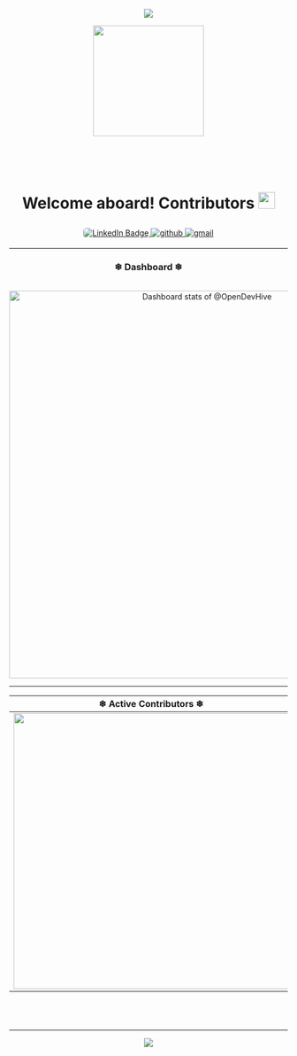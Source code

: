 <p align="center">
  <img src="https://capsule-render.vercel.app/api?type=waving&color=gradient&text=Hello!&height=100&section=header"/>
</p>

<div align="center">
  <img src="https://i.giphy.com/media/v1.Y2lkPTc5MGI3NjExYnFlbzJteHZpcGh3dTRiMGVvMWE2a3I0ZnhuNGI0dGJveDIzM3I5ayZlcD12MV9pbnRlcm5hbF9naWZfYnlfaWQmY3Q9cw/nYD66ng26rP1WMmXwx/giphy.gif" width="200"/>
</div>  <!-- another gif : "https://i.giphy.com/media/v1.Y2lkPTc5MGI3NjExYm5vaHRnaGpjbXl0M2V2ZGo4Y3E3ZDlua2tmaDZidHVyNTdyazY0NiZlcD12MV9pbnRlcm5hbF9naWZfYnlfaWQmY3Q9cw/KzJkzjggfGN5Py6nkT/giphy.gif" -->
<h1  align="center">
   &nbsp;&nbsp;<i></i><p><span class="bold">Welcome aboard! Contributors</i>
  <img src="https://media.giphy.com/media/hvRJCLFzcasrR4ia7z/giphy.gif" width="30px"/>
  </span</p>
</h1>
<div  align="center">
  <a href="https://www.linkedin.com/in/tekade-sukant-3343bb252">
    <img src="https://img.shields.io/badge/LinkedIn-0A66C2?style=for-the-badge&logo=linkedin&logoColor=white" alt="LinkedIn Badge" style="border-radius: 5px;"/>
  </a>
  <a href="https://www.instagram.com/muschifresser/" target="_blank">
<img src=https://img.shields.io/badge/instagram-%2300acee.svg?color=AA336A&style=for-the-badge&logo=instagram&logoColor=white alt=github style="margin-bottom: 5px;" />
  </a>
  <a href="mailto:tekadesukant@gmail.com" target="_blank">
<img src=https://img.shields.io/badge/gmail-%2300acee.svg?color=EA4335&style=for-the-badge&logo=gmail&logoColor=white alt=gmail style="margin-bottom: 5px;" />
  </a>
</div>

<!-- <p align="center"> <img  src="https://visitcount.itsvg.in/api?id=tekadesukant&icon=3&color=6" alt="" /> </p> -->

---

<div align="center"> <p><h3> <b> ❄ Dashboard ❄ </b></h3></p></div>
&nbsp;
<div align="center">
<a href="https://next.ossinsight.io/widgets/official/compose-user-dashboard-stats?user_id=59193514" target="_blank" style="display: block" align="">
  <picture>
    <source media="(prefers-color-scheme: dark)" srcset="https://next.ossinsight.io/widgets/official/compose-user-dashboard-stats/thumbnail.png?user_id=198598065,&image_size=auto&color_scheme=dark" width="700" height="auto">
    <img alt="Dashboard stats of @OpenDevHive" src="https://next.ossinsight.io/widgets/official/compose-user-dashboard-stats/thumbnail.png?user_id=198598065,&image_size=auto&color_scheme=light" width=700" height="auto">
  </picture>
</a>
</div>

<!-- 
<p align="center"><img width="497.5" height="auto" src="https://github-readme-streak-stats.herokuapp.com?user=tekadesukant&theme=dark" alt="GitHub Streak" />&nbsp; </p> 
<a href="https://next.ossinsight.io/widgets/official/compose-currently-working-on?user_id=59193514&activity_type=all" target="_blank" style="display: block" align="right">
  <picture>
    <source media="(prefers-color-scheme: dark)" srcset="https://next.ossinsight.io/widgets/official/compose-currently-working-on/thumbnail.png?user_id=59193514&activity_type=all&image_size=auto&color_scheme=dark" width="497.5" height="auto">
    <img alt="@tekadesukant's Recent Work - Last 28 days" src="https://next.ossinsight.io/widgets/official/compose-currently-working-on/thumbnail.png?user_id=59193514&activity_type=all&image_size=auto&color_scheme=light" width="497.5" height="auto">
  </picture>
</a> -->

---

| ❄ Active Contributors ❄ | ❄ Current Work - Last 28 days ❄ |
| ----------- | ----------- |
|<img width="497.5" height="auto" src="https://next.ossinsight.io/widgets/official/compose-recent-active-contributors/thumbnail.png?repo_id=930356493&limit=30&image_size=auto&color_scheme=dark" />|<img width="497.5" height="170" src="https://next.ossinsight.io/widgets/official/compose-currently-working-on/thumbnail.png?user_id=198598065&activity_type=all&image_size=auto&color_scheme=dark" />|
<h6>&nbsp;</h6>

---

<p align="center">
  <img src="https://capsule-render.vercel.app/api?type=waving&color=gradient&height=100&section=footer"/>
</p>

